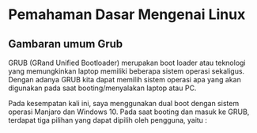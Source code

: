  # Pemahaman Dasar Mengenai Linux
 ## Gambaran umum Grub
 GRUB (GRand Unified Bootloader) merupakan boot loader atau teknologi yang memungkinkan laptop memiliki beberapa sistem operasi sekaligus. Dengan adanya GRUB kita dapat memilih sistem operasi apa yang akan digunakan pada saat booting/menyalakan laptop atau PC.
 
 Pada kesempatan kali ini, saya menggunakan dual boot dengan sistem operasi Manjaro dan Windows 10. Pada saat booting dan masuk ke GRUB, terdapat tiga pilihan yang dapat dipilih oleh pengguna, yaitu :